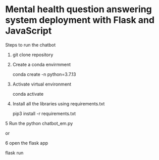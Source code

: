 #  Mental health question answering system deployment with Flask and JavaScript

Steps to run the chatbot

1. git clone repository 

2. Create a conda envirmment

   conda create -n <env name> python=3.7.13
  
3. Activate virtual environment

   conda activate <env name>
  
4. Install all the libraries using requirements.txt
  
   pip3 install -r requirements.txt
  
5 Run the python chatbot_em.py 

or 
  
6  open the flask app

   flask run
   


